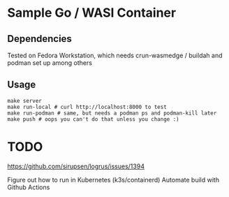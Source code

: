 # Sample Go / WASI Container

## Dependencies

Tested on Fedora Workstation, which needs crun-wasmedge / buildah and podman set up among others

## Usage

```
make server
make run-local # curl http://localhost:8000 to test
make run-podman # same, but needs a podman ps and podman-kill later
make push # oops you can't do that unless you change :)
```

# TODO

https://github.com/sirupsen/logrus/issues/1394

Figure out how to run in Kubernetes (k3s/containerd)
Automate build with Github Actions

